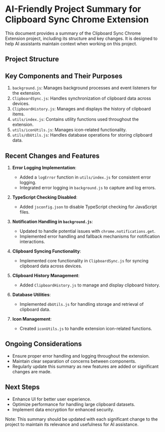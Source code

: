 # AI-Friendly Project Summary for Clipboard Sync Chrome Extension

This document provides a summary of the Clipboard Sync Chrome Extension project, including its structure and key changes. It is designed to help AI assistants maintain context when working on this project.

## Project Structure

## Key Components and Their Purposes

1. `background.js`: Manages background processes and event listeners for the extension.
2. `ClipboardSync.js`: Handles synchronization of clipboard data across devices.
3. `ClipboardHistory.js`: Manages and displays the history of clipboard items.
4. `utils/index.js`: Contains utility functions used throughout the extension.
5. `utils/iconUtils.js`: Manages icon-related functionality.
6. `utils/dbUtils.js`: Handles database operations for storing clipboard data.

## Recent Changes and Features

1. **Error Logging Implementation**:
   - Added a `logError` function in `utils/index.js` for consistent error logging.
   - Integrated error logging in `background.js` to capture and log errors.

2. **TypeScript Checking Disabled**:
   - Added `jsconfig.json` to disable TypeScript checking for JavaScript files.

3. **Notification Handling in `background.js`**:
   - Updated to handle potential issues with `chrome.notifications.get`.
   - Implemented error handling and fallback mechanisms for notification interactions.

4. **Clipboard Syncing Functionality**:
   - Implemented core functionality in `ClipboardSync.js` for syncing clipboard data across devices.

5. **Clipboard History Management**:
   - Added `ClipboardHistory.js` to manage and display clipboard history.

6. **Database Utilities**:
   - Implemented `dbUtils.js` for handling storage and retrieval of clipboard data.

7. **Icon Management**:
   - Created `iconUtils.js` to handle extension icon-related functions.

## Ongoing Considerations

- Ensure proper error handling and logging throughout the extension.
- Maintain clear separation of concerns between components.
- Regularly update this summary as new features are added or significant changes are made.

## Next Steps

- Enhance UI for better user experience.
- Optimize performance for handling large clipboard datasets.
- Implement data encryption for enhanced security.

Note: This summary should be updated with each significant change to the project to maintain its relevance and usefulness for AI assistance.
